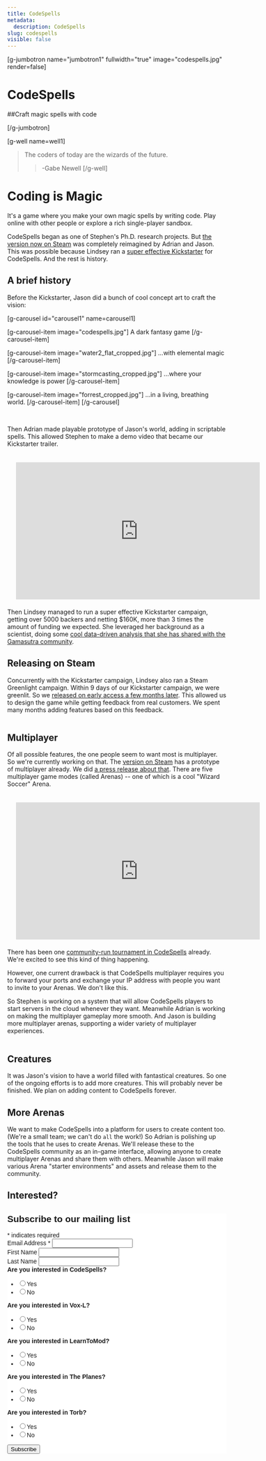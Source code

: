 ```yaml
---
title: CodeSpells
metadata:
  description: CodeSpells
slug: codespells
visible: false
---
```


<style>
  .avatar{
    -moz-border-radius: 50%;
    -webkit-border-radius: 50%;
    border-radius: 50%;
    width: 30px; 
  }

  .jumbotron .container h1{
    text-shadow: 1px 1px 2px black,0 0 50px #000,0 0 5px black;
  }
  .jumbotron .container h2{
    text-shadow: 1px 1px 2px black,0 0 50px #000,0 0 5px black;
  }
</style>

[g-jumbotron name="jumbotron1" fullwidth="true" image="codespells.jpg" render=false]

# CodeSpells
##Craft magic spells with code

[/g-jumbotron]

[g-well name=well1]
>The coders of today are the wizards of the future.
>>-Gabe Newell
[/g-well]

# Coding is Magic

It's a game where you make your own magic spells by writing code.  Play online with other people or explore a rich single-player sandbox.

CodeSpells began as one of Stephen's Ph.D. research projects.  But [the version now on Steam](http://store.steampowered.com/app/324190/) was completely reimagined by Adrian and Jason.  This was possible because Lindsey ran a [super effective Kickstarter](https://www.kickstarter.com/projects/thoughtstem/codespells-express-yourself-with-magic) for CodeSpells.  And the rest is history.

## A brief history


Before the Kickstarter, Jason did a bunch of cool concept art to craft the vision:

[g-carousel id="carousel1" name=carousel1]

[g-carousel-item image="codespells.jpg"]
A dark fantasy game
[/g-carousel-item]

[g-carousel-item image="water2_flat_cropped.jpg"]
...with elemental magic
[/g-carousel-item]

[g-carousel-item image="stormcasting_cropped.jpg"]
...where your knowledge is power
[/g-carousel-item]

[g-carousel-item image="forrest_cropped.jpg"]
...in a living, breathing world.
[/g-carousel-item]
[/g-carousel]

<br/> 

Then Adrian made playable prototype of Jason's world, adding in scriptable spells.  This allowed Stephen to make a demo video that became our Kickstarter trailer.

<iframe style="float:left; margin: 20px;" width="560" height="315" src="https://www.youtube.com/embed/NN5mQxX-Zd0" frameborder="0" allowfullscreen></iframe>
 
Then Lindsey managed to run a super effective Kickstarter campaign, getting over 5000 backers and netting $160K, more than 3 times the amount of funding we expected.  She leveraged her background as a scientist, doing some [cool data-driven analysis that she has shared with the Gamasutra community](http://www.gamasutra.com/blogs/LindseyHandley/20140930/226640/Lessons_Learned_in_a_Successful_Indie_Game_Kickstarter_Campaign_How_CodeSpells_Raised_120K.php).

## Releasing on Steam

Concurrently with the Kickstarter campaign, Lindsey also ran a Steam Greenlight campaign.  Within 9 days of our Kickstarter campaign, we were greenlit.  So we [released on early access a few months later](http://store.steampowered.com/app/324190/).  This allowed us to design the game while getting feedback from real customers.  We spent many months adding features based on this feedback.

<div style="clear:both"></div>

## Multiplayer

Of all possible features, the one people seem to want most is multiplayer.  So we're currently working on that.  The [version on Steam](http://store.steampowered.com/app/324190/) has a prototype of multiplayer already.  We did [a press release about that](https://codespells.org/press.html).  There are five multiplayer game modes (called Arenas) -- one of which is a cool "Wizard Soccer" Arena.

<iframe style="float:left; margin: 20px;" width="560" height="315" src="https://www.youtube.com/embed/f1zrBNMsAno" frameborder="0" allowfullscreen></iframe>

There has been one [community-run tournament in CodeSpells](http://the-codespells-forum.herokuapp.com/t/the-first-official-codespells-tournament/1573) already.  We're excited to see this kind of thing happening.

However, one current drawback is that CodeSpells multiplayer requires you to forward your ports and exchange your IP address with people you want to invite to your Arenas.  We don't like this.

So Stephen is working on a system that will allow CodeSpells players to start servers in the cloud whenever they want.  Meanwhile Adrian is working on making the multiplayer gameplay more smooth.  And Jason is building more multiplayer arenas, supporting a wider variety of multiplayer experiences.  

<div style="clear:both"></div>

## Creatures

It was Jason's vision to have a world filled with fantastical creatures.  So one of the ongoing efforts is to add more creatures.  This will probably never be finished.  We plan on adding content to CodeSpells forever.

## More Arenas

We want to make CodeSpells into a platform for users to create content too.  (We're a small team; we can't do `all` the work!)  So Adrian is polishing up the tools that he uses to create Arenas.  We'll release these to the CodeSpells community as an in-game interface, allowing anyone to create multiplayer Arenas and share them with others.  Meanwhile Jason will make various Arena "starter environments" and assets and release them to the community.  


<script>
 $(document).ready(function(){
   $("p").each(function(i,e){
     $(e).html($(e).html().replace(/Stephen /g,"<img src='/images/stephen-avatar.jpg' class='avatar'></img> Stephen "))  
     $(e).html($(e).html().replace(/Adrian /g,"<img src='/images/adrian-avatar.jpg' class='avatar'></img> Adrian "))  
     $(e).html($(e).html().replace(/Jason /g,"<img src='/images/jason-avatar.jpg' class='avatar'></img> Jason "))  
     $(e).html($(e).html().replace(/Lindsey /g,"<img src='/images/lindsey-avatar.jpg' class='avatar'></img> Lindsey "))  
   }) 
 })
</script>


## Interested?



<!-- Begin MailChimp Signup Form -->
<link href="//cdn-images.mailchimp.com/embedcode/classic-10_7.css" rel="stylesheet" type="text/css">
<style type="text/css">
	#mc_embed_signup{background:#fff; clear:left; font:14px Helvetica,Arial,sans-serif; }
	/* Add your own MailChimp form style overrides in your site stylesheet or in this style block.
	   We recommend moving this block and the preceding CSS link to the HEAD of your HTML file. */
</style>
<div id="mc_embed_signup">
<form action="//thoughtstem.us7.list-manage.com/subscribe/post?u=ba289778d383282a18af8d30a&amp;id=0a88723493" method="post" id="mc-embedded-subscribe-form" name="mc-embedded-subscribe-form" class="validate" target="_blank" novalidate>
    <div id="mc_embed_signup_scroll">
	<h2>Subscribe to our mailing list</h2>
<div class="indicates-required"><span class="asterisk">*</span> indicates required</div>
<div class="mc-field-group">
	<label for="mce-EMAIL">Email Address  <span class="asterisk">*</span>
</label>
	<input type="email" value="" name="EMAIL" class="required email" id="mce-EMAIL">
</div>
<div class="mc-field-group">
	<label for="mce-FNAME">First Name </label>
	<input type="text" value="" name="FNAME" class="" id="mce-FNAME">
</div>
<div class="mc-field-group">
	<label for="mce-LNAME">Last Name </label>
	<input type="text" value="" name="LNAME" class="" id="mce-LNAME">
</div>
<div class="mc-field-group input-group">
    <strong>Are you interested in CodeSpells? </strong>
    <ul><li><input type="radio" value="Yes" name="CODESPELLS" id="mce-CODESPELLS-0"><label for="mce-CODESPELLS-0">Yes</label></li>
<li><input type="radio" value="No" name="CODESPELLS" id="mce-CODESPELLS-1"><label for="mce-CODESPELLS-1">No</label></li>
</ul>
</div>
<div class="mc-field-group input-group">
    <strong>Are you interested in Vox-L? </strong>
    <ul><li><input type="radio" value="Yes" name="VOXL" id="mce-VOXL-0"><label for="mce-VOXL-0">Yes</label></li>
<li><input type="radio" value="No" name="VOXL" id="mce-VOXL-1"><label for="mce-VOXL-1">No</label></li>
</ul>
</div>
<div class="mc-field-group input-group">
    <strong>Are you interested in LearnToMod? </strong>
    <ul><li><input type="radio" value="Yes" name="LEARNTOMOD" id="mce-LEARNTOMOD-0"><label for="mce-LEARNTOMOD-0">Yes</label></li>
<li><input type="radio" value="No" name="LEARNTOMOD" id="mce-LEARNTOMOD-1"><label for="mce-LEARNTOMOD-1">No</label></li>
</ul>
</div>
<div class="mc-field-group input-group">
    <strong>Are you interested in The Planes? </strong>
    <ul><li><input type="radio" value="Yes" name="PLANES" id="mce-PLANES-0"><label for="mce-PLANES-0">Yes</label></li>
<li><input type="radio" value="No" name="PLANES" id="mce-PLANES-1"><label for="mce-PLANES-1">No</label></li>
</ul>
</div>
<div class="mc-field-group input-group">
    <strong>Are you interested in Torb? </strong>
    <ul><li><input type="radio" value="Yes" name="TORB" id="mce-TORB-0"><label for="mce-TORB-0">Yes</label></li>
<li><input type="radio" value="No" name="TORB" id="mce-TORB-1"><label for="mce-TORB-1">No</label></li>
</ul>
</div>
	<div id="mce-responses" class="clear">
		<div class="response" id="mce-error-response" style="display:none"></div>
		<div class="response" id="mce-success-response" style="display:none"></div>
	</div>    <!-- real people should not fill this in and expect good things - do not remove this or risk form bot signups-->
    <div style="position: absolute; left: -5000px;" aria-hidden="true"><input type="text" name="b_ba289778d383282a18af8d30a_0a88723493" tabindex="-1" value=""></div>
    <div class="clear"><input type="submit" value="Subscribe" name="subscribe" id="mc-embedded-subscribe" class="button"></div>
    </div>
</form>
</div>
<script type='text/javascript' src='//s3.amazonaws.com/downloads.mailchimp.com/js/mc-validate.js'></script><script type='text/javascript'>(function($) {window.fnames = new Array(); window.ftypes = new Array();fnames[0]='EMAIL';ftypes[0]='email';fnames[1]='FNAME';ftypes[1]='text';fnames[2]='LNAME';ftypes[2]='text';fnames[3]='CODESPELLS';ftypes[3]='radio';fnames[4]='VOXL';ftypes[4]='radio';fnames[5]='LEARNTOMOD';ftypes[5]='radio';fnames[6]='PLANES';ftypes[6]='radio';fnames[7]='TORB';ftypes[7]='radio';}(jQuery));var $mcj = jQuery.noConflict(true);</script>
<!--End mc_embed_signup-->

